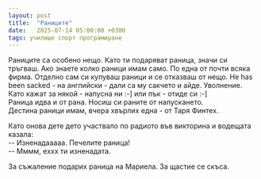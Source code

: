 ```yaml
---
layout: post
title:  "Раниците"
date:   2025-07-14 05:00:00 +0300
tags: училище спорт програмиране
---
```

Раниците са особено нещо. Като ти подаряват раница, значи си тръгваш. 
Ако знаете колко раници имам само. По една от почти всяка фирма. 
Отделно сам си купуваш раници и се отказваш от нещо. 
He has been sacked - на английски - дали са му сакчето и айде. Уволнение.   
Като кажат за някой - напусна ни :-] или пък - отиде си :-]  
Раница идва и от рана. Носиш си раните от напускането.   
Дестина раници имам, вчера хвърлих една - от Таря Финтех.

Като онова дете дето участвало по радиото във викторина и водещата казала:  
-- Изненадааааа. Печелите раница!  
-- Мммм, еxxх ти изненадата.  

За съжаление подарих раница на Мариела.
За щастие се скъса.